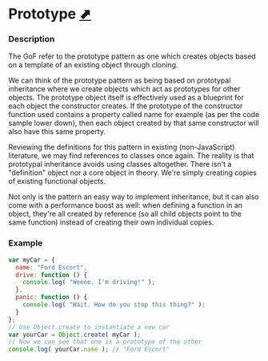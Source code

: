 # Prototype [⬈](https://addyosmani.com/resources/essentialjsdesignpatterns/book/#prototypepatternjavascript)

### Description
The GoF refer to the prototype pattern as one which creates objects based on a template of an existing object through cloning.

We can think of the prototype pattern as being based on prototypal inheritance where we create objects which act as prototypes for other objects. The prototype object itself is effectively used as a blueprint for each object the constructor creates. If the prototype of the constructor function used contains a property called name for example (as per the code sample lower down), then each object created by that same constructor will also have this same property.

Reviewing the definitions for this pattern in existing (non-JavaScript) literature, we may find references to classes once again. The reality is that prototypal inheritance avoids using classes altogether. There isn't a "definition" object nor a core object in theory. We're simply creating copies of existing functional objects.

Not only is the pattern an easy way to implement inheritance, but it can also come with a performance boost as well: when defining a function in an object, they're all created by reference (so all child objects point to the same function) instead of creating their own individual copies.

### Example
```javascript
var myCar = {
  name: "Ford Escort",
  drive: function () {
    console.log( "Weeee. I'm driving!" );
  },
  panic: function () {
    console.log( "Wait. How do you stop this thing?" );
  }
};
// Use Object.create to instantiate a new car
var yourCar = Object.create( myCar );
// Now we can see that one is a prototype of the other
console.log( yourCar.name ); // "Ford Escort"
```
